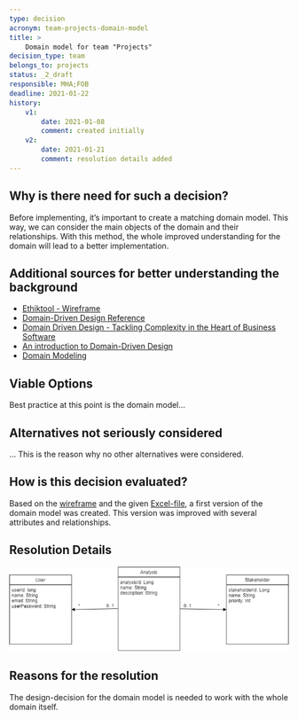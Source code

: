 ```yaml
---
type: decision
acronym: team-projects-domain-model
title: >
    Domain model for team "Projects"  
decision_type: team
belongs_to: projects
status: _2_draft
responsible: MHA;FOB
deadline: 2021-01-22
history:
    v1:
        date: 2021-01-08
        comment: created initially
    v2:
        date: 2021-01-21
        comment: resolution details added
---
```


## Why is there need for such a decision?

Before implementing, it’s important to create a matching domain model. This way, we can consider the main objects of the domain and their relationships. With this method, the whole improved understanding for the domain will lead to a better implementation. 

## Additional sources for better understanding the background

- [Ethiktool - Wireframe](https://lsw4em.axshare.com/prototype/login/lsw4em#id=wvfe6y&p=website)
- [Domain-Driven Design	Reference](https://www.domainlanguage.com/wp-content/uploads/2016/05/DDD_Reference_2015-03.pdf)
- [Domain Driven Design - Tackling Complexity in the Heart of Business Software](http://citeseerx.ist.psu.edu/viewdoc/download?doi=10.1.1.13.326&rep=rep1&type=pdf)
- [An introduction to Domain-Driven Design](https://medium.com/inato/an-introduction-to-domain-driven-design-386754392465)
- [Domain Modeling](http://www.cs.sjsu.edu/~pearce/modules/lectures/ooa/analysis/DomainModeling.htm)

## Viable Options

Best practice at this point is the domain model…

## Alternatives not seriously considered

… This is the reason why no other alternatives were considered.

## How is this decision evaluated?

Based on the [wireframe]( https://lsw4em.axshare.com/prototype/login/lsw4em#id=wvfe6y&p=website) and the given [Excel-file](https://github.com/Archi-Lab/elsi-by-design-excel/), a first version of the domain model was created. This version was improved with several attributes and relationships.

## Resolution Details

![Domain Model - Projects](../assets/Domain_Model_Projects.png)

## Reasons for the resolution

The design-decision for the domain model is needed to work with the whole domain itself.
